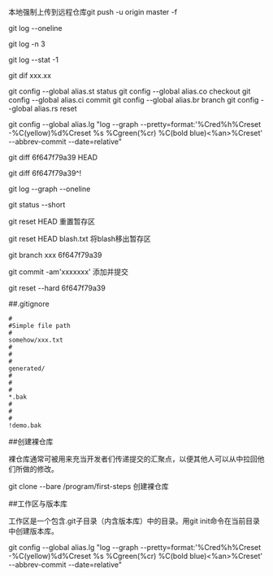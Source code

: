 本地强制上传到远程仓库git push -u origin master -f

git log --oneline

git log -n 3

git log --stat -1

git dif xxx.xx

git config --global alias.st status
git config --global alias.co checkout
git config --global alias.ci commit
git config --global alias.br branch
git config --global alias.rs reset

git config --global alias.lg "log --graph --pretty=format:'%Cred%h%Creset -%C(yellow)%d%Creset %s %Cgreen(%cr) %C(bold blue)<%an>%Creset' --abbrev-commit --date=relative"

git diff 6f647f79a39 HEAD

git diff 6f647f79a39^!

git log --graph --oneline

git status --short

git reset HEAD    重置暂存区

git reset HEAD blash.txt    将blash移出暂存区

git branch xxx 6f647f79a39

git commit -am'xxxxxxx'    添加并提交

git reset --hard 6f647f79a39




##.gitignore

```
#
#Simple file path
#
somehow/xxx.txt
#
#
#
generated/
#
#
#
*.bak
#
#
#
!demo.bak
```
















##创建裸仓库

裸仓库通常可被用来充当开发者们传递提交的汇聚点，以便其他人可以从中拉回他们所做的修改。

git clone --bare /program/first-steps    创建裸仓库





##工作区与版本库

工作区是一个包含.git子目录（内含版本库）中的目录。用git init命令在当前目录中创建版本库。



git config --global alias.lg "log --graph --pretty=format:'%Cred%h%Creset -%C(yellow)%d%Creset %s %Cgreen(%cr) %C(bold blue)<%an>%Creset' --abbrev-commit --date=relative"





















